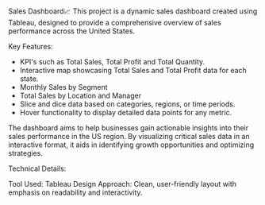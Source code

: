 Sales Dashboard📈
This project is a dynamic sales dashboard created using Tableau, designed to provide a comprehensive overview of sales performance across the United States. 

Key Features:

- KPI's such as Total Sales, Total Profit and Total Quantity. 
- Interactive map showcasing Total Sales and Total Profit data for each state.
- Monthly Sales by Segment
- Total Sales by Location and Manager
- Slice and dice data based on categories, regions, or time periods.
- Hover functionality to display detailed data points for any metric.

The dashboard aims to help businesses gain actionable insights into their sales performance in the US region. By visualizing critical sales data in an interactive format, it aids in identifying growth opportunities and optimizing strategies.

Technical Details:

Tool Used: Tableau
Design Approach: Clean, user-friendly layout with emphasis on readability and interactivity.
